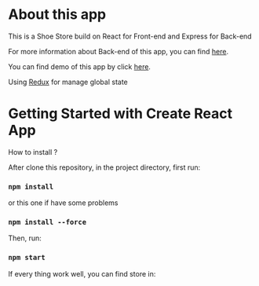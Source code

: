 # About this app

This is a Shoe Store build on React for Front-end and Express for Back-end

For more information about Back-end of this app, you can find [here](https://github.com/trong2409/TNstore-back-end).

You can find demo of this app by click [here](https://shoe-store-tn.vercel.app/).

Using [Redux]() for manage global state

# Getting Started with Create React App

How to install ?

After clone this repository, in the project directory, first run:

### `npm install`

or this one if have some problems

### `npm install --force`

Then, run:

### `npm start`

If every thing work well, you can find store in:
